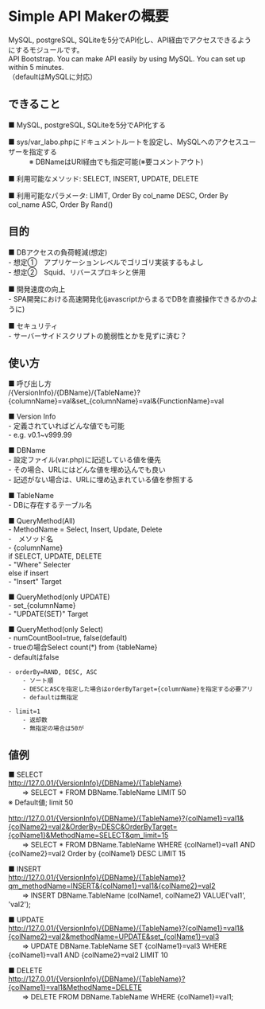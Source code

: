 # Simple API Makerの概要
MySQL, postgreSQL, SQLiteを5分でAPI化し、API経由でアクセスできるようにするモジュールです。  
API Bootstrap. You can make API easily by using MySQL. You can set up within 5 minutes.  
（defaultはMySQLに対応）  


## できること  
■ MySQL, postgreSQL, SQLiteを5分でAPI化する  

■ sys/var_labo.phpにドキュメントルートを設定し、MySQLへのアクセスユーザーを指定する  
　　　※ DBNameはURI経由でも指定可能(※要コメントアウト)  

■ 利用可能なメソッド:  SELECT, INSERT, UPDATE, DELETE  

■ 利用可能なパラメータ: LIMIT, Order By col_name DESC, Order By col_name ASC, Order By Rand()  


## 目的  
■ DBアクセスの負荷軽減(想定)  
	- 想定①　アプリケーションレベルでゴリゴリ実装するもよし  
	- 想定②　Squid、リバースプロキシと併用  

■ 開発速度の向上  
	- SPA開発における高速開発化(javascriptからまるでDBを直接操作できるかのように)  

■ セキュリティ  
	- サーバーサイドスクリプトの脆弱性とかを見ずに済む？  


## 使い方  
■ 呼び出し方  
	/{VersionInfo}/{DBName}/{TableName}?{columnName}=val&set_{columnName}=val&{FunctionName}=val  

■ Version Info  
	- 定義されていればどんな値でも可能  
	- e.g. v0.1~v999.99  

■ DBName  
	- 設定ファイル(var.php)に記述している値を優先  
		- その場合、URLにはどんな値を埋め込んでも良い  
	- 記述がない場合は、URLに埋め込まれている値を参照する  

■ TableName  
	- DBに存在するテーブル名  

■ QueryMethod(All)  
	- MethodName = Select, Insert, Update, Delete  
		-　メソッド名  
	- {columnName}  
		if SELECT, UPDATE, DELETE  
			- "Where" Selecter  
		else if insert  
			- "Insert" Target  

■ QueryMethod(only UPDATE)  
	- set_{columnName}  
		- "UPDATE(SET)" Target  

■ QueryMethod(only Select)  
	- numCountBool=true, false(default)  
		- trueの場合Select count(*) from {tableName}  
		- defaultはfalse  

	- orderBy=RAND, DESC, ASC  
		- ソート順  
		- DESCとASCを指定した場合はorderByTarget={columnName}を指定する必要アリ  
		- defaultは無指定  

	- limit=1  
		- 返却数  
		- 無指定の場合は50が  


## 値例  
■ SELECT  
http://127.0.01/{VersionInfo}/{DBName}/{TableName}  
　　=> SELECT * FROM DBName.TableName LIMIT 50  
※ Default値; limit 50  

http://127.0.01/{VersionInfo}/{DBName}/{TableName}?{colName1}=val1&{colName2}=val2&OrderBy=DESC&OrderByTarget={colName1}&MethodName=SELECT&qm_limit=15  
　　=> SELECT * FROM DBName.TableName WHERE {colName1}=val1 AND {colName2}=val2 Order by {colName1} DESC LIMIT 15  

■ INSERT  
http://127.0.01/{VersionInfo}/{DBName}/{TableName}?qm_methodName=INSERT&{colName1}=val1&{colName2}=val2  
　　=> INSERT DBName.TableName (colName1, colName2) VALUE('val1', 'val2');  

■ UPDATE  
http://127.0.01/{VersionInfo}/{DBName}/{TableName}?{colName1}=val1&{colName2}=val2&methodName=UPDATE&set_{colName1}=val3  
　　=> UPDATE DBName.TableName SET  {colName1}=val3  WHERE {colName1}=val1 AND {colName2}=val2 LIMIT 10  

■ DELETE  
http://127.0.01/{VersionInfo}/{DBName}/{TableName}?{colName1}=val1&MethodName=DELETE  
　　=> DELETE FROM DBName.TableName WHERE {colName1}=val1;  
